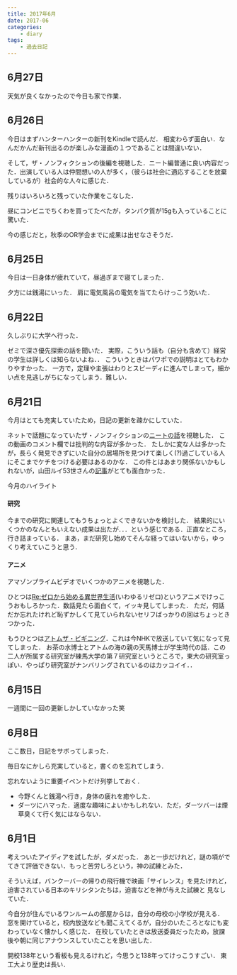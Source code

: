 ```yaml
---
title: 2017年6月
date: 2017-06
categories:
    - diary
tags:
    - 過去日記
---
```


## 6月27日

天気が良くなかったので今日も家で作業．

<!-- more -->

## 6月26日

今日はまずハンターハンターの新刊をKindleで読んだ．
相変わらず面白い．なんだかんだ新刊出るのが楽しみな漫画の１つであることは間違いない．

そして，ザ・ノンフィクションの後編を視聴した．ニート編普通に良い内容だった．出演している人は仲間想いの人が多く，（彼らは社会に適応することを放棄しているが）社会的な人々に感じた．

残りはいろいろと残っていた作業をこなした．

昼にコンビニでちくわを買ってたべたが，タンパク質が15gも入っていることに驚いた．

今の感じだと，秋季のOR学会までに成果は出せなさそうだ．

## 6月25日

今日は一日身体が疲れていて，昼過ぎまで寝てしまった．

夕方には銭湯にいった．
肩に電気風呂の電気を当てたらけっこう効いた．

## 6月22日

久しぶりに大学へ行った．

ゼミで深さ優先探索の話を聞いた．
実際，こういう話も（自分も含めて）経営の学生は詳しくは知らないよね．．
こういうときはパワポでの説明はとてもわかりやすかった．
一方で，定理や主張はわりとスピーディに進んでしまって，細かい点を見逃しがちになってしまう．難しい．



## 6月21日

今月はとても充実していたため，日記の更新を疎かにしていた．

ネットで話題になっていたザ・ノンフィクションの[ニートの話](https://www.youtube.com/watch?v=gR7kLjuMyx4&feature=youtu.be)を視聴した．
この動画のコメント欄では批判的な内容が多かった．
たしかに変な人は多かったが，長らく発見できずにいた自分の居場所を見つけて楽しく(?)過ごしている人にそこまでケチをつける必要はあるのかな．
この件とはあまり関係ないかもしれないが，山田ルイ53世さんの[記事](http://withnews.jp/article/f0151228000qq000000000000000W0310601qq000012880A)がとても面白かった．

今月のハイライト

#### 研究

今までの研究に関連してもうちょっとよくできないかを検討した．
結果的にいくつかのなんともいえない成果は出たが．．．という感じである．正直なところ，行き詰まっている．
まあ，まだ研究し始めてそんな経ってはいないから，ゆっくり考えていこうと思う．

#### アニメ

アマゾンプライムビデオでいくつかのアニメを視聴した．

ひとつは[Re:ゼロから始める異世界生活](http://amzn.asia/fJLUbKy)(いわゆるリゼロ)というアニメでけっこうおもしろかった．数話見たら面白くて，イッキ見してしまった．
ただ，何話だか忘れたけれど恥ずかしくて見ていられないセリフばっかりの回はちょっときつかった．

もうひとつは[アトムザ・ビギニング](http://amzn.asia/fggZGOb)．これは今NHKで放送していて気になって見てしまった．
お茶の水博士とアトムの海の親の天馬博士が学生時代の話．この二人が所属する研究室が練馬大学の第７研究室というところで，東大の研究室っぽい．やっぱり研究室がナンバリングされているのはカッコイイ．．

## 6月15日

一週間に一回の更新しかしていなかった笑


## 6月8日

ここ数日，日記をサボってしまった．

毎日なにかしら充実していると，書くのを忘れてしまう．

忘れないように重要イベントだけ列挙しておく．

- 今野くんと銭湯へ行き，身体の疲れを癒やした．
- ダーツにハマった．適度な趣味によいかもしれない．ただ，ダーツバーは煙草臭くて行く気にはならない．

## 6月1日

考えついたアイディアを試したが，ダメだった．
あと一歩だけれど，謎の項がでてきて評価できない．もっと苦労しろという，神の試練とみた．

そういえば，バンクーバーの帰りの飛行機で映画「サイレンス」を見たけれど，迫害されている日本のキリシタンたちは，迫害などを神が与えた試練と
見なしていた．

今自分が住んでいるワンルームの部屋からは，自分の母校の小学校が見える．
窓を開けていると，校内放送なども聞こえてくるが，自分のいたころとなにも変わっていなく懐かしく感じた．
在校していたときは放送委員だったため，放課後や朝に同じアナウンスしていたことを思い出した．

開校138年という看板も見えるけれど，今思うと138年ってけっこうすごい．
東工大より歴史は長い．
